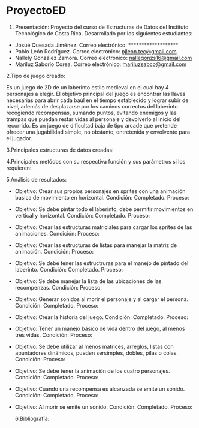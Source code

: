 # ProyectoED
  1. Presentación:
Proyecto del curso de Estructuras de Datos del Instituto Tecnológico de Costa Rica. Desarrollado por los siguientes estudiantes:
  * Josué Quesada Jiménez. 
     Correo electrónico: *******************
  * Pablo León Rodríguez. 
     Correo electrónico: pjleon.tec@gmail.com
  * Nallely González Zamora. 
     Correo electrónico: nallegonzs16@gmail.com
  * Mariluz Saborío Corea. 
     Correo electrónico: mariluzsabco@gmail.com

  2.Tipo de juego creado:
  
Es un juego de 2D de un laberinto estilo medieval en el cual hay 4 personajes a elegir. El objetivo principal del juego es encontrar las llaves necesarias para abrir cada baúl en el tiempo establecido y lograr subir de nivel, además de desplazarse por los caminos correctos del laberinto recogiendo recompensas, sumando puntos, evitando enemigos y las trampas que puedan restar vidas al personaje y devolverlo al inicio del recorrido. Es un juego de dificultad baja de tipo arcade que pretende ofrecer una jugabilidad simple, no obstante, entretenida y envolvente para el jugador.

  3.Principales estructuras de datos creadas:
  
  4.Principales metódos con su respectiva función y sus parámetros si los requieren:
  
  5.Análisis de resultados:	
  
* Objetivo: Crear sus propios personajes en sprites con una animación basica de movimiento en horizontal.
   Condición: Completado.
   Proceso:
   
* Objetivo: Se debe pintar todo el laberinto, debe permitir movimientos en vertical y horizontal.
   Condición: Completado.
   Proceso:
   
* Objetivo: Crear las estructuras matriciales para cargar los sprites de las animaciones.
   Condición:
   Proceso:
  
* Objetivo: Crear las estructuras de listas para manejar la matriz de animación.
   Condición:
   Proceso:
   
* Objetivo: Se debe tener las estructruras para el manejo de pintado del laberinto.
   Condición: Completado.
   Proceso:
   
* Objetivo: Se debe manejar la lista de las ubicaciones de las recompenzas.
   Condición:
   Proceso:
   
* Objetivo: Generar sonidos al morir el personaje y al cargar el persona.
   Condición: Completado.
   Proceso:
   
* Objetivo: Crear la historia del juego.
   Condición: Completado.
   Proceso:
   
* Objetivo: Tener un manejo básico de vida dentro del juego, al menos tres vidas.
   Condición:
   Proceso:
   
* Objetivo: Se debe utilizar al menos matrices, arreglos, listas con apuntadores dinámicos, pueden sersimples, dobles, pilas o colas.
   Condición:
   Proceso:

* Objetivo: Se debe tener la animación de los cuatro personajes.
   Condición: Completado.
   Proceso:

* Objetivo: Cuando una recompensa es alcanzada se emite un sonido.
   Condición: Completado.
   Proceso:
   
* Objetivo: Al morir se emite un sonido.
   Condición: Completado.
   Proceso:
   
  6.Bibliografía:
